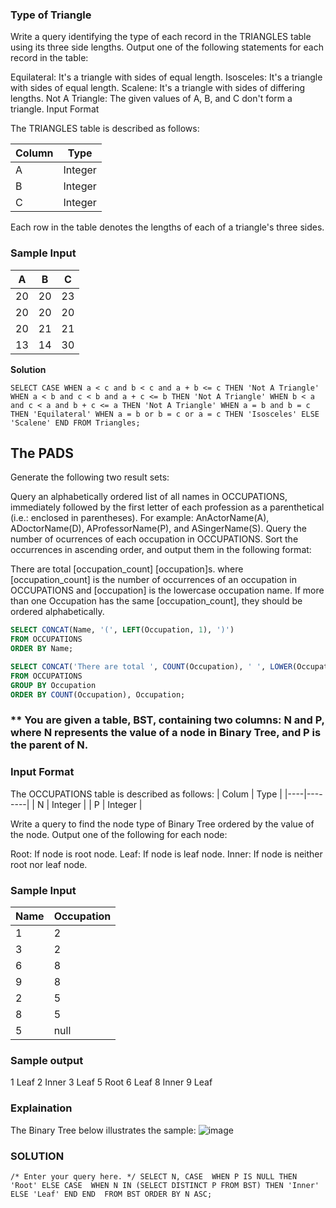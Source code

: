 ### Type of Triangle
Write a query identifying the type of each record in the TRIANGLES table using its three side lengths. Output one of the following statements for each record in the table:

Equilateral: It's a triangle with  sides of equal length.
Isosceles: It's a triangle with  sides of equal length.
Scalene: It's a triangle with  sides of differing lengths.
Not A Triangle: The given values of A, B, and C don't form a triangle.
Input Format

The TRIANGLES table is described as follows:

| Column| Type    |
|-------|---------|
| A     | Integer |
| B     | Integer |
| C     | Integer |


Each row in the table denotes the lengths of each of a triangle's three sides.

### Sample Input

| A       | B   | C    |
|---------|-----|------|
| 20      | 20  | 23 |
| 20      | 20  | 20 |
| 20      | 21  | 21 |
| 13       |14   | 30 |

**Solution**

``SELECT CASE
WHEN a < c and b < c and a + b <= c THEN 'Not A Triangle'
WHEN a < b and c < b and a + c <= b THEN 'Not A Triangle'
WHEN b < a and c < a and b + c <= a THEN 'Not A Triangle'
WHEN a = b and b = c THEN 'Equilateral'
WHEN a = b or b = c or a = c THEN 'Isosceles'
ELSE 'Scalene' END
FROM Triangles;``

## The PADS

Generate the following two result sets:

Query an alphabetically ordered list of all names in OCCUPATIONS, immediately followed by the first letter of each profession as a parenthetical (i.e.: enclosed in parentheses). For example: AnActorName(A), ADoctorName(D), AProfessorName(P), and ASingerName(S).
Query the number of ocurrences of each occupation in OCCUPATIONS. Sort the occurrences in ascending order, and output them in the following format:

There are total [occupation_count] [occupation]s.
where [occupation_count] is the number of occurrences of an occupation in OCCUPATIONS and [occupation] is the lowercase occupation name. If more than one Occupation has the same [occupation_count], they should be ordered alphabetically.

```sql
SELECT CONCAT(Name, '(', LEFT(Occupation, 1), ')')
FROM OCCUPATIONS
ORDER BY Name;

SELECT CONCAT('There are total ', COUNT(Occupation), ' ', LOWER(Occupation), 's.')
FROM OCCUPATIONS
GROUP BY Occupation
ORDER BY COUNT(Occupation), Occupation;
```

### ** You are given a table, BST, containing two columns: N and P, where N represents the value of a node in Binary Tree, and P is the parent of N.


### Input Format

The OCCUPATIONS table is described as follows:
| Colum | Type   |
|----|--------|
| N  | Integer |
| P  | Integer |


Write a query to find the node type of Binary Tree ordered by the value of the node. Output one of the following for each node:

Root: If node is root node.
Leaf: If node is leaf node.
Inner: If node is neither root nor leaf node.
### Sample Input

| Name      | Occupation|
|-----------|---------|
| 1  | 2  |
| 3     | 2  |
| 6     | 8  |
| 9     | 8  |
| 2    | 5  |
| 8     | 5  |
| 5 | null  |

### Sample output
1 Leaf
2 Inner
3 Leaf
5 Root
6 Leaf
8 Inner
9 Leaf

### Explaination
The Binary Tree below illustrates the sample:
![image](https://user-images.githubusercontent.com/42794483/218974480-cda608b0-8b5c-4709-b630-ae57ee8d838d.png)


### SOLUTION
``/*
Enter your query here.
*/
SELECT
    N,
    CASE 
        WHEN P IS NULL THEN 'Root'
        ELSE CASE 
            WHEN N IN (SELECT DISTINCT P FROM BST) THEN 'Inner'
            ELSE 'Leaf'
        END
    END 
FROM BST
ORDER BY N ASC;``

